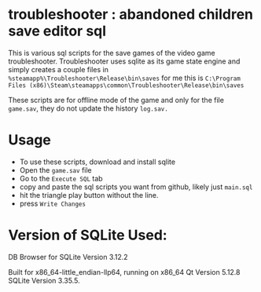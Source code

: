 # troubleshooter : abandoned children save editor sql
This is various sql scripts for the save games of the video game troubleshooter. 
Troubleshooter uses sqlite as its game state engine and simply creates a couple files in `%steamapp%\Troubleshooter\Release\bin\saves` for me this is `C:\Program Files (x86)\Steam\steamapps\common\Troubleshooter\Release\bin\saves`

These scripts are for offline mode of the game and only for the file `game.sav`, they do not update the history `log.sav.`

# Usage
- To use these scripts, download and install sqlite
- Open the `game.sav` file
- Go to the `Execute SQL` tab
- copy and paste the sql scripts you want from github, likely just `main.sql`
- hit the triangle play button without the line.
- press `Write Changes`

# Version of SQLite Used:

DB Browser for SQLite Version 3.12.2

Built for x86_64-little_endian-llp64, running on x86_64
Qt Version 5.12.8
SQLite Version 3.35.5.
